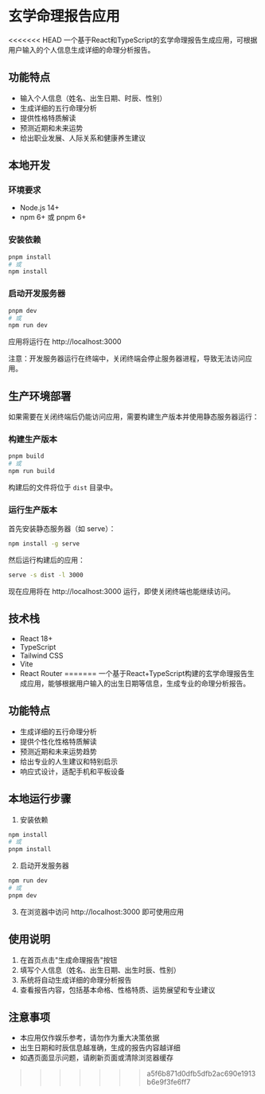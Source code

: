 # 玄学命理报告应用

<<<<<<< HEAD
一个基于React和TypeScript的玄学命理报告生成应用，可根据用户输入的个人信息生成详细的命理分析报告。

## 功能特点

- 输入个人信息（姓名、出生日期、时辰、性别）
- 生成详细的五行命理分析
- 提供性格特质解读
- 预测近期和未来运势
- 给出职业发展、人际关系和健康养生建议

## 本地开发

### 环境要求

- Node.js 14+
- npm 6+ 或 pnpm 6+

### 安装依赖

```bash
pnpm install
# 或
npm install
```

### 启动开发服务器

```bash
pnpm dev
# 或
npm run dev
```

应用将运行在 http://localhost:3000

注意：开发服务器运行在终端中，关闭终端会停止服务器进程，导致无法访问应用。

## 生产环境部署

如果需要在关闭终端后仍能访问应用，需要构建生产版本并使用静态服务器运行：

### 构建生产版本

```bash
pnpm build
# 或
npm run build
```

构建后的文件将位于 `dist` 目录中。

### 运行生产版本

首先安装静态服务器（如 serve）：

```bash
npm install -g serve
```

然后运行构建后的应用：

```bash
serve -s dist -l 3000
```

现在应用将在 http://localhost:3000 运行，即使关闭终端也能继续访问。

## 技术栈

- React 18+
- TypeScript
- Tailwind CSS
- Vite
- React Router
=======
一个基于React+TypeScript构建的玄学命理报告生成应用，能够根据用户输入的出生日期等信息，生成专业的命理分析报告。

## 功能特点

- 生成详细的五行命理分析
- 提供个性化性格特质解读
- 预测近期和未来运势趋势
- 给出专业的人生建议和特别启示
- 响应式设计，适配手机和平板设备

## 本地运行步骤

1. 安装依赖
```bash
npm install
# 或
pnpm install
```

2. 启动开发服务器
```bash
npm run dev
# 或
pnpm dev
```

3. 在浏览器中访问 http://localhost:3000 即可使用应用

## 使用说明

1. 在首页点击"生成命理报告"按钮
2. 填写个人信息（姓名、出生日期、出生时辰、性别）
3. 系统将自动生成详细的命理分析报告
4. 查看报告内容，包括基本命格、性格特质、运势展望和专业建议

## 注意事项

- 本应用仅作娱乐参考，请勿作为重大决策依据
- 出生日期和时辰信息越准确，生成的报告内容越详细
- 如遇页面显示问题，请刷新页面或清除浏览器缓存
>>>>>>> a5f6b871d0dfb5dfb2ac690e1913b6e9f3fe6ff7
